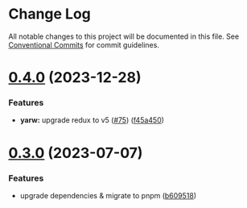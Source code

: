 # Change Log

All notable changes to this project will be documented in this file.
See [Conventional Commits](https://conventionalcommits.org) for commit guidelines.

# [0.4.0](https://github.com/bolasblack/js-metarepo/blob/master/packages/yarw/compare/yarw@0.3.0...yarw@0.4.0) (2023-12-28)

### Features

- **yarw:** upgrade redux to v5 ([#75](https://github.com/bolasblack/js-metarepo/blob/master/packages/yarw/issues/75)) ([f45a450](https://github.com/bolasblack/js-metarepo/blob/master/packages/yarw/commit/f45a4503bbddd4fde54247d92dff4910e61fbae4))

# [0.3.0](https://github.com/bolasblack/js-metarepo/blob/master/packages/yarw/compare/yarw@0.2.0...yarw@0.3.0) (2023-07-07)

### Features

- upgrade dependencies & migrate to pnpm ([b609518](https://github.com/bolasblack/js-metarepo/blob/master/packages/yarw/commit/b609518795e477e427c775e00fd2e24c398a49f2))
